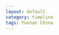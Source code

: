 ```yaml
---
layout: default
category: timeline
tags: Yunnan China
---
```


<img src="{{ site_url }}/img/posts/2012-09-26.jpg" alt="">

